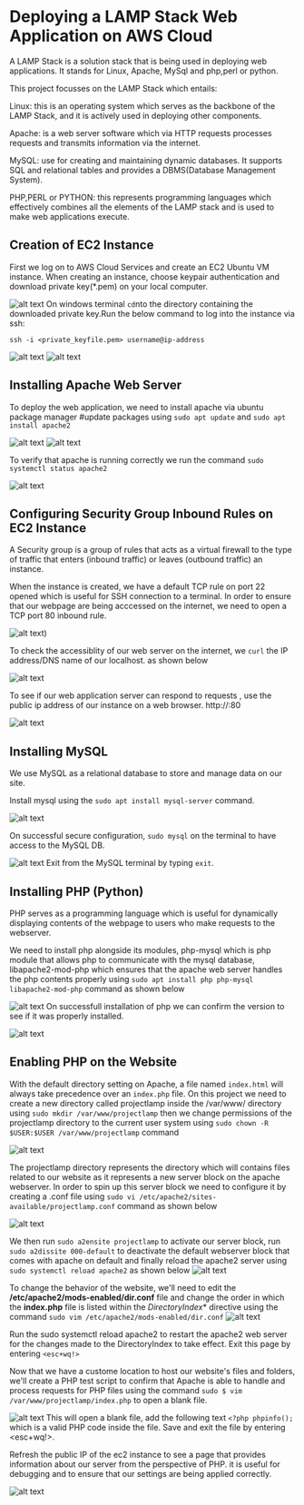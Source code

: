 # Deploying a LAMP Stack Web Application on AWS Cloud

A LAMP Stack is a solution stack that is being used in deploying web applications. It stands for Linux, Apache, MySql and php,perl or python.

This project focusses on the LAMP Stack which entails:

Linux: this is an operating system which serves as the backbone of the LAMP Stack, and it is actively used in deploying other components.

Apache: is a web server software which via HTTP requests processes requests and transmits information via the internet.

MySQL: use for creating and maintaining dynamic databases. It supports SQL and relational tables and provides a DBMS(Database Management System).

PHP,PERL or PYTHON: this represents programming languages which effectively combines all the elements of the LAMP stack and is used to make web applications execute.

## Creation of EC2 Instance
First we log on to AWS Cloud Services and create an EC2 Ubuntu VM instance. When creating an instance, choose keypair authentication and download private key(*.pem) on your local computer.

 ![alt text](./IMG/ec2%20creation.png)
On windows terminal `cd`nto the directory containing the downloaded private key.Run the below command to log into the instance via ssh:

`ssh -i <private_keyfile.pem> username@ip-address`

![alt text](./IMG/ssh%20into%20ec2.png) ![alt text](./IMG/connected%20to%20the%20ubuntu%20ec2.png)

## Installing Apache Web Server
To deploy the web application, we need to install apache via ubuntu package manager #update packages using `sudo apt update` and `sudo apt install apache2`

![alt text](./IMG/sudo%20apt%20update.png) ![alt text](./IMG/sudo%20apt%20install%20apache2.png)

To verify that apache is running correctly we run the command `sudo systemctl status apache2` 

![alt text](./IMG/sudo%20systemctl%20status%20apache2.png)

## Configuring Security Group Inbound Rules on EC2 Instance
A Security group is a group of rules that acts as a virtual firewall to the type of traffic that enters (inbound traffic) or leaves (outbound traffic) an instance.

When the instance is created, we have a default TCP rule on port 22 opened which is useful for SSH connection to a terminal. In order to ensure that our webpage are being acccessed on the internet, we need to open a TCP port 80 inbound rule.

![alt text](./IMG/ec2%20sg%20setup.png))

To check the accessiblity of our web server on the internet, we `curl` the IP address/DNS name of our localhost. as shown below 

![alt text](./IMG/curl%20host.png)

To see if our web application server can respond to requests , use the public ip address of our instance on a web browser. http://<Public-IP-Address>:80

![alt text](./IMG/apache%20host%20page.png)

## Installing MySQL
We use MySQL as a relational database to store and manage data on our site.

Install mysql using the `sudo apt install mysql-server` command.

![alt text](./IMG/sudo%20apt%20install%20mysql-server.png)

On successful secure configuration, `sudo mysql` on the terminal to have access to the MySQL DB.

![alt text](./IMG/sudo%20mysql.png)
Exit from the MySQL terminal by typing `exit`.

## Installing PHP (Python)

PHP serves as a programming language which is useful for dynamically displaying contents of the webpage to users who make requests to the webserver.

We need to install php alongside its modules, php-mysql which is php module that allows php to communicate with the mysql database, libapache2-mod-php which ensures that the apache web server handles the php contents properly using `sudo apt install php php-mysql libapache2-mod-php` command as shown below

 ![alt text](./IMG/sudo%20apt%20install%20php%20libapache2-mod-php%20php-mysql.png)
On successfull installation of php we can confirm the version to see if it was properly installed.

![alt text](./IMG/php%20-v.png)

## Enabling PHP on the Website

With the default directory setting on Apache, a file named `index.html` will always take precedence over an `index.php` file. On this project we need to create a new directory called projectlamp inside the /var/www/ directory using `sudo mkdir /var/www/projectlamp` then we change permissions of the projectlamp directory to the current user system using `sudo chown -R $USER:$USER /var/www/projectlamp` command 

![alt text](./IMG/sudo%20chown.png)

The projectlamp directory represents the directory which will contains files related to our website as it represents a new server block on the apache webserver. In order to spin up this server block we need to configure it by creating a .conf file using `sudo vi /etc/apache2/sites-available/projectlamp.conf` command as shown below

![alt text](./IMG/Snipaste_2023-10-15_19-48-38.png)


We then run `sudo a2ensite projectlamp` to activate our server block, run `sudo a2dissite 000-default` to deactivate the default webserver block that comes with apache on default and finally reload the apache2 server using `sudo systemctl reload apache2` as shown below ![alt text](./IMG/sudo%20a2ensite%20projectlampstack.png)


To change the behavior of the website, we'll need to edit the **/etc/apache2/mods-enabled/dir.conf** file and change the order in which the **index.php** file is listed within the *DirectoryIndex** directive using the command `sudo vim /etc/apache2/mods-enabled/dir.conf`  ![alt text](./IMG/phphtml.png)

Run the sudo systemctl reload apache2 to restart the apache2 web server for the changes made to the DirectoryIndex to take effect. Exit this page by entering `<esc+wq!>`

Now that we have a custome location to host our website's files and folders, we'll create a PHP test script to confirm that Apache is able to handle and process requests for PHP files using the command `sudo $ vim /var/www/projectlamp/index.php` to open a blank file.

 ![alt text](./IMG/sudo%20vim.png)
This will open a blank file, add the following text `<?php
phpinfo();` which is a valid PHP code inside the file. Save and exit the file by entering <esc+wq!>.

Refresh the public IP of the ec2 instance to see a page that provides information about our server from the perspective of PHP. it is useful for debugging and to ensure that our settings are being applied correctly.

 ![alt text](./IMG/php%20page.png)








